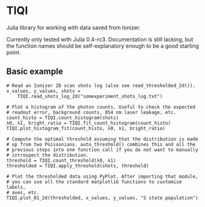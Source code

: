 # TIQI

Julia library for working with data saved from Ionizer.

Currently only tested with Julia 0.4-rc3. Documentation is still
lacking, but the function names should be self-explanatory enough
to be a good starting point.

## Basic example

```
# Read an Ionizer 2D scan shots log (also see read_thresholded_2d()).
x_values, y_values, shots =
    TIQI.read_shots_log_2d("somexperiment_shots_log.txt")

# Plot a histogram of the photon counts. Useful to check the expected
# readout error, background counts, 854 nm laser leakage, etc.
count_histo = TIQI.count_histogram(shots)
λ0, λ1, bright_ratio = TIQI.fit_count_histogram(count_histo)
TIQI.plot_histogram_fit(count_histo, λ0, λ1, bright_ratio)

# Compute the optimal threshold assuming that the distribution is made
# up from two Poissonians. auto_threshold() combines this and all the
# previous steps into one function call if you do not want to manually
# introspect the distribution.
threshold = TIQI.count_threshold(λ0, λ1)
thresholded = TIQI.apply_threshold(shots, threshold)

# Plot the thresholded data using PyPlot. After importing that module,
# you can use all the standard matplotlib functions to customise labels,
# axes, etc.
TIQI.plot_01_2d(thresholded, x_values, y_values, "S state population")
```

